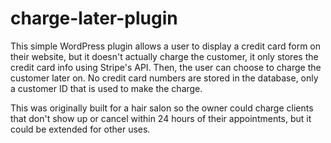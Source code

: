 # charge-later-plugin

This simple WordPress plugin allows a user to display a credit card form on their website, but it doesn't actually charge the customer, it only stores the credit card info using Stripe's API. Then, the user can choose to charge the customer later on. No credit card numbers are stored in the database, only a customer ID that is used to make the charge. 

This was originally built for a hair salon so the owner could charge clients that don't show up or cancel within 24 hours of their appointments, but it could be extended for other uses.
